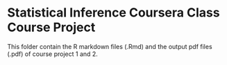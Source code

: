 # Statistical Inference Coursera Class Course Project
This folder contain the R markdown files (.Rmd) and the output pdf files (.pdf) of course project 1 and 2.